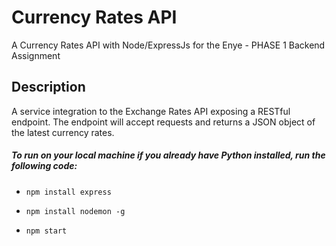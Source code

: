# Currency Rates API
A Currency Rates API with Node/ExpressJs for the Enye - PHASE 1 Backend Assignment

## Description
A service integration to the Exchange Rates API exposing a RESTful endpoint. The endpoint will accept requests and returns a JSON object of the latest currency rates.

##### To run on your local machine if you already have Python installed, run the following code:

* ``` npm install express ```

* ``` npm install nodemon -g ```

* ``` npm start ```
